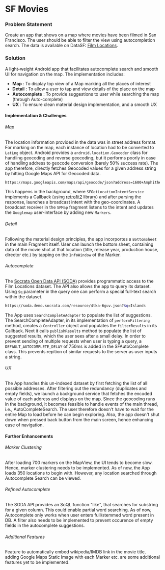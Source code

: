 # SF Movies

### Problem Statement
Create an app that shows on a map where movies have been filmed in San Francisco. The user should be able to filter the view using autocompletion search.
The data is available on DataSF: [Film Locations](https://data.sfgov.org/Arts-Culture-and-Recreation-/Film-Locations-in-San-Francisco/yitu-d5am).

### Solution
A light-weight Android app that facilitates autocomplete search and smooth UI for navigation on the map. The implementation includes:
  - **Map** : To display top view of a Map marking all the places of interest
  - **Detail** : To allow a user to tap and view details of the place on the map
  - **Autocomplete** : To provide suggestions to user while searching the map (through Auto-complete)
  - **UX** : To ensure clean material design implementation, and a smooth UX

#### Implementation & Challenges
###### Map
The location information provided in the data was in street address format. For marking on the map, each instance of location had to be converted to ```LatLng``` object. 
Android provides a ```android.location.Geocoder``` class for handling geocoding and reverse geocoding, but it performs poorly in case of handling address to geocode conversion (barely 50% success rate). 
The app therefore, directly fetches Geocoded values for a given address string by hitting Google Maps API for Geocoded data.

```sh
https://maps.googleapis.com/maps/api/geocode/json?address=1600+Amphitheatre+Parkway,+Mountain+View,+CA&key=YOUR_API_KEY
```
This happens in the background, where ```SFGetLocationIntentService``` implements a Callback (using [retrofit2](https://square.github.io/retrofit/) library) and after parsing the response, launches a broadcast intent with the geo-coordinates.
A broadcast receiver in the ```SFMap``` fragment listens to the intent and updates the ```Googlemap``` user-interface by adding new ```Markers```.

###### Detail
Following the material design principles, the app incorportes a ```BottomSheet``` in the main Fragment itself. User can launch the bottom sheet, containing data of the movie shot at that location (title, release year, production house, director etc.) by tapping on the ```InfoWindow``` of the Marker. 

###### Autocomplete
The [Socrata Open Data API (SODA)](https://dev.socrata.com/foundry/data.sfgov.org/wwmu-gmzc) provides programmatic access to the Film Locations dataset. The API also allows the app to query its dataset. Using ```$q``` parameter in the query one can perform a special full-text search within the dataset.
```sh
https://soda.demo.socrata.com/resource/4tka-6guv.json?$q=Islands
```
The App uses ```SearchCompleteAdapter``` to populate the list of suggestions. The SearchCompleteAdapter, in its implementation of ```performFiltering``` method, creates a ```Controller``` object and populates the ```filterResults``` in its Callback. Next it calls ```publishResults``` method to populate the list of suggested results, which the user sees after a small delay.
In order to prevent sending of multiple requests when user is typing a query, a ```DEFAULT_AUTOCOMPLETE_DELAY``` of 750ms is added in the SFAutoComplete class. This prevents repition of similar requests to the server as user inputs a string.

###### UX
The App handles this un-indexed dataset by first fetching the list of all possible addresses. After filtering out the redundancy (duplicates and empty fields), we launch a background service that fetches the encoded value of each address and displays on the map. 
Since the geocoding runs in the background, it becomes feasible to handle events of the main thread, i.e., AutoCompleteSearch. The user therefore doesn't have to wait for the entire Map to load before he can begin exploring. 
Also, the app doesn't shut down when pressed back button from the main screen, hence enhancing ease of navigation.

#### Further Enhancements
###### Marker Clustering
After loading 700 markers on the MapView, the UI tends to become slow. Hence, marker clustering needs to be implemented. 
As of now, the App loads 350 locations to begin with. However, any location searched through Autocomplete Search can be viewed.
###### Refined Autocomplete
The SODA API provides an SoQL function "like", that searches for substring for a given column. This could enable partial word searching. As of now, Autocomplete only works when user enters full/stemmed word present in DB. 
A filter also needs to be implemented to prevent occurence of empty fields in the autocomplete suggestions.
###### Additional Features
Feature to automatically embed wikipedia/IMDB link in the movie title, adding Google Maps Static Image with each Marker etc. are some additional features yet to be implemented.
